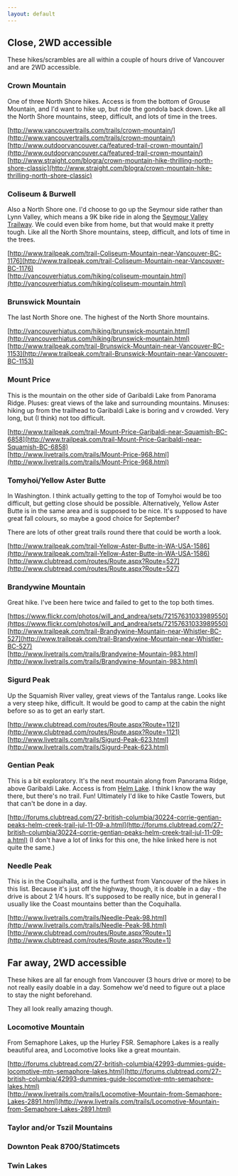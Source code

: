 ```yaml
---
layout: default
---
```


## Close, 2WD accessible ##

These hikes/scrambles are all within a couple of hours drive of Vancouver and are 2WD accessible.

### Crown Mountain ###

One of three North Shore hikes. Access is from the bottom of Grouse Mountain, and I'd want to hike up, but ride the gondola back down. Like all the North Shore mountains, steep, difficult, and lots of time in the trees.

[http://www.vancouvertrails.com/trails/crown-mountain/](http://www.vancouvertrails.com/trails/crown-mountain/)<br/>
[http://www.outdoorvancouver.ca/featured-trail-crown-mountain/](http://www.outdoorvancouver.ca/featured-trail-crown-mountain/)<br/>
[http://www.straight.com/blogra/crown-mountain-hike-thrilling-north-shore-classic](http://www.straight.com/blogra/crown-mountain-hike-thrilling-north-shore-classic)

### Coliseum & Burwell ###

Also a North Shore one. I'd choose to go up the Seymour side rather than Lynn Valley, which means a 9K bike ride in along the [Seymour Valley Trailway](http://www.letsgobiking.net/2010/05/5-seymour-forest-north-vancouver-bc.html). We could even bike from home, but that would make it pretty tough. Like all the North Shore mountains, steep, difficult, and lots of time in the trees.

[http://www.trailpeak.com/trail-Coliseum-Mountain-near-Vancouver-BC-1176](http://www.trailpeak.com/trail-Coliseum-Mountain-near-Vancouver-BC-1176)<br/>
[http://vancouverhiatus.com/hiking/coliseum-mountain.html](http://vancouverhiatus.com/hiking/coliseum-mountain.html)

### Brunswick Mountain ###

The last North Shore one. The highest of the North Shore mountains.

[http://vancouverhiatus.com/hiking/brunswick-mountain.html](http://vancouverhiatus.com/hiking/brunswick-mountain.html)<br/>
[http://www.trailpeak.com/trail-Brunswick-Mountain-near-Vancouver-BC-1153](http://www.trailpeak.com/trail-Brunswick-Mountain-near-Vancouver-BC-1153)

### Mount Price ###

This is the mountain on the other side of Garibaldi Lake from Panorama Ridge. Pluses: great views of the lake and surrounding mountains. Minuses: hiking up from the trailhead to Garibaldi Lake is boring and v crowded. Very long, but (I think) not too difficult.

[http://www.trailpeak.com/trail-Mount-Price-Garibaldi-near-Squamish-BC-6858](http://www.trailpeak.com/trail-Mount-Price-Garibaldi-near-Squamish-BC-6858)<br/>
[http://www.livetrails.com/trails/Mount-Price-968.html](http://www.livetrails.com/trails/Mount-Price-968.html)

### Tomyhoi/Yellow Aster Butte ###

In Washington. I think actually getting to the top of Tomyhoi would be too difficult, but getting close should be possible. Alternatively, Yellow Aster Butte is in the same area and is supposed to be nice. It's supposed to have great fall colours, so maybe a good choice for September?

There are lots of other great trails round there that could be worth a look.

[http://www.trailpeak.com/trail-Yellow-Aster-Butte-in-WA-USA-1586](http://www.trailpeak.com/trail-Yellow-Aster-Butte-in-WA-USA-1586)<br/>
[http://www.clubtread.com/routes/Route.aspx?Route=527](http://www.clubtread.com/routes/Route.aspx?Route=527)

### Brandywine Mountain ###

Great hike. I've been here twice and failed to get to the top both times.

[https://www.flickr.com/photos/will_and_andrea/sets/72157631033989550](https://www.flickr.com/photos/will_and_andrea/sets/72157631033989550)<br/>
[http://www.trailpeak.com/trail-Brandywine-Mountain-near-Whistler-BC-527](http://www.trailpeak.com/trail-Brandywine-Mountain-near-Whistler-BC-527)<br/>
[http://www.livetrails.com/trails/Brandywine-Mountain-983.html](http://www.livetrails.com/trails/Brandywine-Mountain-983.html)

### Sigurd Peak ###

Up the Squamish River valley, great views of the Tantalus range. Looks like a very steep hike, difficult. It would be good to camp at the cabin the night before so as to get an early start.

[http://www.clubtread.com/routes/Route.aspx?Route=1121](http://www.clubtread.com/routes/Route.aspx?Route=1121)<br/>
[http://www.livetrails.com/trails/Sigurd-Peak-623.html](http://www.livetrails.com/trails/Sigurd-Peak-623.html)

### Gentian Peak ###

This is a bit exploratory. It's the next mountain along from Panorama Ridge, above Garibaldi Lake. Access is from [Helm Lake](http://www.livetrails.com/trails/Helm-Lake-17.html). I think I know the way there, but there's no trail. Fun! Ultimately I'd like to hike Castle Towers, but that can't be done in a day.

[http://forums.clubtread.com/27-british-columbia/30224-corrie-gentian-peaks-helm-creek-trail-jul-11-09-a.html](http://forums.clubtread.com/27-british-columbia/30224-corrie-gentian-peaks-helm-creek-trail-jul-11-09-a.html) (I don't have a lot of links for this one, the hike linked here is not quite the same.)

### Needle Peak ###

This is in the Coquihalla, and is the furthest from Vancouver of the hikes in this list. Because it's just off the highway, though, it is doable in a day - the drive is about 2 1/4 hours. It's supposed to be really nice, but in general I usually like the Coast mountains better than the Coquihalla.

[http://www.livetrails.com/trails/Needle-Peak-98.html](http://www.livetrails.com/trails/Needle-Peak-98.html)<br/>
[http://www.clubtread.com/routes/Route.aspx?Route=1](http://www.clubtread.com/routes/Route.aspx?Route=1)<br/>


## Far away, 2WD accessible ##

These hikes are all far enough from Vancouver (3 hours drive or more) to be not really easily doable in a day. Somehow we'd need to figure out a place to stay the night beforehand.

They all look really amazing though.

### Locomotive Mountain ###

From Semaphore Lakes, up the Hurley FSR. Semaphore Lakes is a really beautiful area, and Locomotive looks like a great mountain.

[http://forums.clubtread.com/27-british-columbia/42993-dummies-guide-locomotive-mtn-semaphore-lakes.html](http://forums.clubtread.com/27-british-columbia/42993-dummies-guide-locomotive-mtn-semaphore-lakes.html)<br/>
[http://www.livetrails.com/trails/Locomotive-Mountain-from-Semaphore-Lakes-2891.html](http://www.livetrails.com/trails/Locomotive-Mountain-from-Semaphore-Lakes-2891.html)<br/>

### Taylor and/or Tszil Mountains ###

### Downton Peak 8700/Statimcets ###

### Twin Lakes ###
